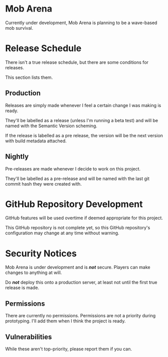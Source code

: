 # Mob Arena

Currently under development, Mob Arena is planning to be a wave-based mob survival.

# Release Schedule

There isn't a true release schedule, but there are some conditions for releases.

This section lists them.

## Production

Releases are simply made whenever I feel a certain change I was making is ready.

They'll be labelled as a release (unless I'm running a beta test) and will be named with the Semantic Version scheming.

If the release is labelled as a pre release, the version will be the next version with build metadata attached.

## Nightly

Pre-releases are made whenever I decide to work on this project.

They'll be labelled as a pre-release and will be named with the last git commit hash they were created with.

# GitHub Repository Development

GitHub features will be used overtime if deemed appropriate for this project.

This GitHub repository is not complete yet, so this GitHub repository's configuration may change at any time without warning.

# Security Notices

Mob Arena is under development and is ***not*** secure. Players can make changes to anything at will.

Do ***not*** deploy this onto a production server, at least not until the first true release is made.

## Permissions

There are currently no permissions. Permissions are not a priority during prototyping. I'll add them when I think the project is ready.

## Vulnerabilities

While these aren't top-priority, please report them if you can.